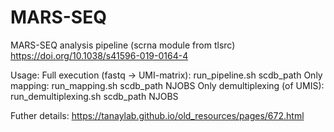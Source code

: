 # MARS-SEQ
MARS-SEQ analysis pipeline (scrna module from tlsrc)
https://doi.org/10.1038/s41596-019-0164-4

Usage: 
  Full execution (fastq -> UMI-matrix): run_pipeline.sh scdb_path
  Only mapping: run_mapping.sh scdb_path NJOBS
  Only demultiplexing (of UMIS): run_demultiplexing.sh scdb_path NJOBS

Futher details:
https://tanaylab.github.io/old_resources/pages/672.html